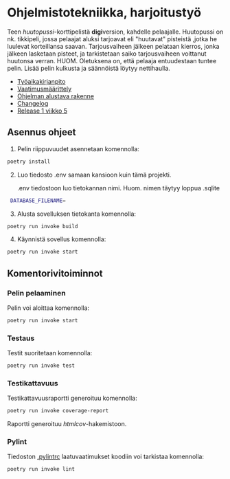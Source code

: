 # Ohjelmistotekniikka, harjoitustyö
Teen _huutopussi_-korttipelistä **digi**version, kahdelle pelaajalle. Huutopussi on nk. tikkipeli, jossa pelaajat aluksi tarjoavat eli "huutavat" pisteistä ,jotka he luulevat korteillansa saavan. Tarjousvaiheen jälkeen pelataan kierros, jonka jälkeen lasketaan pisteet, ja tarkistetaan saiko tarjousvaiheen voittanut huutonsa verran. HUOM. Oletuksena on, että pelaaja entuudestaan tuntee pelin. Lisää pelin kulkusta ja säännöistä löytyy nettihaulla.

- [Työaikakirjanpito](/dokumentaatio/tuntikirjanpito.md)
- [Vaatimusmäärittely](/dokumentaatio/vaatimusmaarittely.md)
- [Ohjelman alustava rakenne](/dokumentaatio/arkkitehtuuri.md)
- [Changelog](/dokumentaatio/changelog.md)
- [Release 1 viikko 5](https://github.com/pinjapa/ot-harjoitystyo/releases/tag/viikko5)

## Asennus ohjeet

1. Pelin riippuvuudet asennetaan komennolla:

```bash
poetry install
```

2. Luo tiedosto .env samaan kansioon kuin tämä projekti.

    .env tiedostoon luo tietokannan nimi. Huom. nimen täytyy loppua .sqlite
```bash
 DATABASE_FILENAME=
``` 

3. Alusta sovelluksen tietokanta komennolla:

 ```bash
poetry run invoke build
```

4. Käynnistä sovellus komennolla:

```bash
poetry run invoke start
```

## Komentorivitoiminnot

### Pelin pelaaminen

Pelin voi aloittaa komennolla:

```bash
poetry run invoke start
```

### Testaus

Testit suoritetaan komennolla:

```bash
poetry run invoke test
```

### Testikattavuus

Testikattavuusraportti generoituu komennolla:

```bash
poetry run invoke coverage-report
```

Raportti generoituu _htmlcov_-hakemistoon.

### Pylint

Tiedoston [.pylintrc](./.pylintrc) laatuvaatimukset koodiin voi tarkistaa komennolla:

```bash
poetry run invoke lint
```
